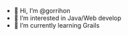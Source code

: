 - 👋 Hi, I’m @gorrihon
- 👀 I’m interested in Java/Web develop
- 🌱 I’m currently learning Grails

<!---
- 💞️ I’m looking to collaborate on ...
- 📫 How to reach me ...

gorrihon/gorrihon is a ✨ special ✨ repository because its `README.md` (this file) appears on your GitHub profile.
You can click the Preview link to take a look at your changes.
--->
